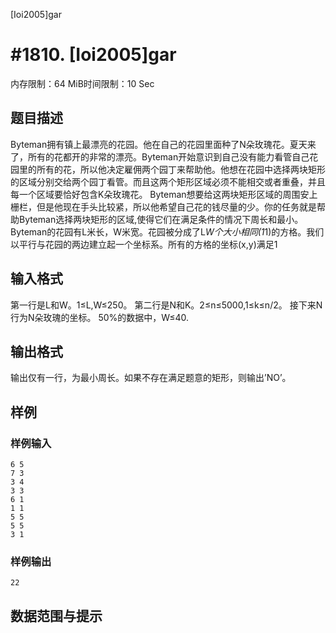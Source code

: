 [Ioi2005]gar

# #1810. [Ioi2005]gar

内存限制：64 MiB时间限制：10 Sec

## 题目描述

Byteman拥有镇上最漂亮的花园。他在自己的花园里面种了N朵玫瑰花。夏天来了，所有的花都开的非常的漂亮。Byteman开始意识到自己没有能力看管自己花园里的所有的花，所以他决定雇佣两个园丁来帮助他。他想在花园中选择两块矩形的区域分别交给两个园丁看管。而且这两个矩形区域必须不能相交或者重叠，并且每一个区域要恰好包含K朵玫瑰花。
Byteman想要给这两块矩形区域的周围安上栅栏，但是他现在手头比较紧，所以他希望自己花的钱尽量的少。你的任务就是帮助Byteman选择两块矩形的区域,使得它们在满足条件的情况下周长和最小。
Byteman的花园有L米长，W米宽。花园被分成了L*W个大小相同(1*1)的方格。我们以平行与花园的两边建立起一个坐标系。所有的方格的坐标(x,y)满足1

## 输入格式


第一行是L和W。1≤L,W≤250。
第二行是N和K。2≤n≤5000,1≤k≤n/2。
接下来N行为N朵玫瑰的坐标。
50%的数据中，W≤40.

## 输出格式

输出仅有一行，为最小周长。如果不存在满足题意的矩形，则输出’NO’。

## 样例

### 样例输入

    
    6 5
    7 3
    3 4
    3 3
    6 1
    1 1
    5 5
    5 5
    3 1	
    
    

### 样例输出

    
    22
    

## 数据范围与提示
